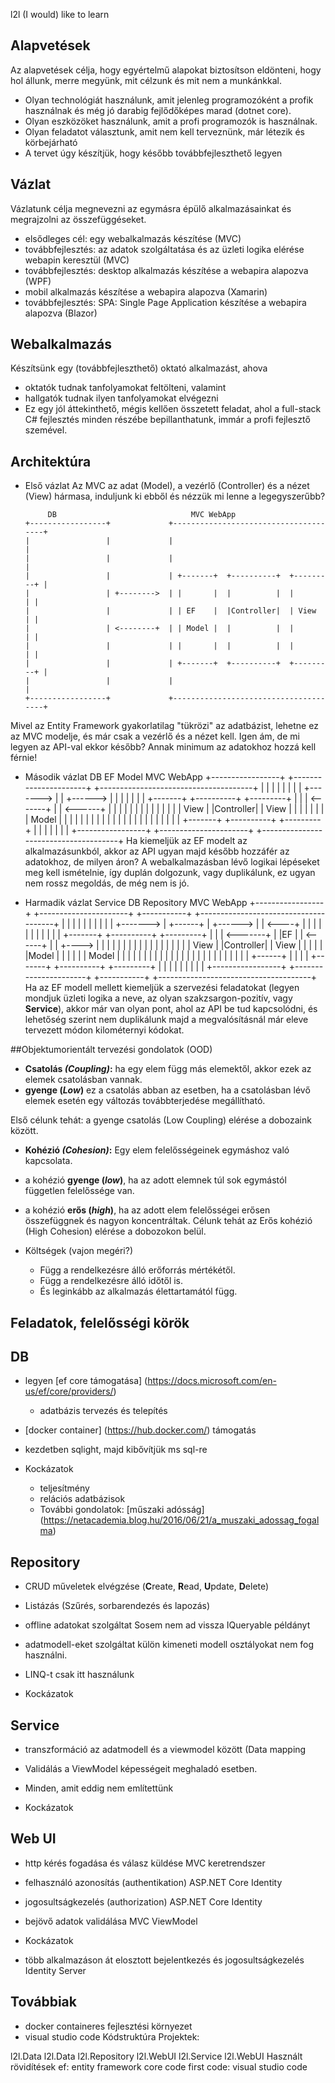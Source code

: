 l2l
(I would) like to learn

## Alapvetések
Az alapvetések célja, hogy egyértelmű alapokat biztosítson eldönteni, hogy hol állunk, merre megyünk, mit célzunk és mit nem a munkánkkal.

- Olyan technológiát használunk, amit jelenleg programozóként a profik használnak és még jó darabig fejlődőképes marad (dotnet core).
- Olyan eszközöket használunk, amit a profi programozók is használnak.
- Olyan feladatot választunk, amit nem kell terveznünk, már létezik és körbejárható
- A tervet úgy készítjük, hogy később továbbfejleszthető legyen
## Vázlat
Vázlatunk célja megnevezni az egymásra épülő alkalmazásainkat és megrajzolni az összefüggéseket.

- elsődleges cél: egy webalkalmazás készítése (MVC)
- továbbfejlesztés: az adatok szolgáltatása és az üzleti logika elérése webapin keresztül (MVC)
- továbbfejlesztés: desktop alkalmazás készítése a webapira alapozva (WPF)
- mobil alkalmazás készítése a webapira alapozva (Xamarin)
- továbbfejlesztés: SPA: Single Page Application készítése a webapira alapozva (Blazor)
## Webalkalmazás
Készítsünk egy (továbbfejleszthető) oktató alkalmazást, ahova 

- oktatók tudnak tanfolyamokat feltölteni, valamint
- hallgatók tudnak ilyen tanfolyamokat elvégezni
- Ez egy jól áttekinthető, mégis kellően összetett feladat, ahol a full-stack C# fejlesztés minden részébe bepillanthatunk, immár a profi fejlesztő szemével.

## Architektúra
- Első vázlat
Az MVC az adat (Model), a vezérlő (Controller) és a nézet (View) hármasa, induljunk ki ebből és nézzük mi lenne a legegyszerűbb?

           DB                              MVC WebApp
      +-----------------+             +--------------------------------------+
      |                 |             |                                      |
      |                 |             |                                      |
      |                 |             | +-------+  +----------+  +---------+ |
      |                 | +-------->  | |       |  |          |  |         | |
      |                 |             | | EF    |  |Controller|  | View    | |
      |                 | <--------+  | | Model |  |          |  |         | |
      |                 |             | |       |  |          |  |         | |
      |                 |             | +-------+  +----------+  +---------+ |
      |                 |             |                                      |
      +-----------------+             +--------------------------------------+

Mivel az Entity Framework gyakorlatilag "tükrözi" az adatbázist, lehetne ez az MVC modelje, és már csak a vezérlő és a nézet kell. Igen ám, de mi legyen az API-val ekkor később? Annak minimum az adatokhoz hozzá kell férnie!

 - Második vázlat
       DB                            EF Model                            MVC WebApp
    +-----------------+           +----------------------+           +--------------------------------------+
    |                 |           |                      |           |                                      |
    |                 | +-------> |                      | +------>  |                                      |
    |                 |           |                      |           | +-------+  +----------+  +---------+ |
    |                 | <-------+ |                      | <------+  | |       |  |          |  |         | |
    |                 |           |                      |           | | View  |  |Controller|  | View    | |
    |                 |           |                      |           | | Model |  |          |  |         | |
    |                 |           |                      |           | |       |  |          |  |         | |
    |                 |           |                      |           | +-------+  +----------+  +---------+ |
    |                 |           |                      |           |                                      |
    +-----------------+           +----------------------+           +--------------------------------------+
Ha kiemeljük az EF modelt az alkalmazásunkból, akkor az API ugyan majd később hozzáfér az adatokhoz, de milyen áron? A webalkalmazásban lévő logikai lépéseket meg kell ismételnie, így duplán dolgozunk, vagy duplikálunk, ez ugyan nem rossz megoldás, de még nem is jó.

- Harmadik vázlat
                                                                  Service
   DB                            Repository                                              MVC WebApp
+-----------------+           +----------------------+          +-----------+        +--------------------------------------+
|                 |           |                      |          |           |        |                                      |
|                 | +-------> | +------+             | +------> |           | <----+ |                                      |
|                 |           | |      |             |          |           |        | +-------+  +----------+  +---------+ |
|                 | <-------+ | |EF    |             | <------+ |           | +----> | |       |  |          |  |         | |
|                 |           | |      |             |          |           |        | | View  |  |Controller|  | View    | |
|                 |           | |Model |             |          |           |        | | Model |  |          |  |         | |
|                 |           | |      |             |          |           |        | |       |  |          |  |         | |
|                 |           | +------+             |          |           |        | +-------+  +----------+  +---------+ |
|                 |           |                      |          |           |        |                                      |
+-----------------+           +----------------------+          +-----------+        +--------------------------------------+
Ha az EF modell mellett kiemeljük a szervezési feladatokat (legyen mondjuk üzleti logika a neve, az olyan szakzsargon-pozitív, vagy **Service**), akkor már van olyan pont, ahol az API be tud kapcsolódni, és lehetőség szerint nem duplikálunk majd a megvalósításnál már eleve tervezett módon kilométernyi kódokat.

##Objektumorientált tervezési gondolatok (OOD)
- **Csatolás *(Coupling)*:** ha egy elem függ más elemektől, akkor ezek az elemek csatolásban vannak.
- **gyenge (*Low*)** ez a csatolás abban az esetben, ha a csatolásban lévő elemek esetén egy változás továbbterjedése megállítható.

Első célunk tehát: a gyenge csatolás (Low Coupling) elérése a dobozaink között.

- **Kohézió *(Cohesion)*:** Egy elem felelősségeinek egymáshoz való kapcsolata.
- a kohézió **gyenge (*low*)**, ha az adott elemnek túl sok egymástól független felelőssége van.
- a kohézió **erős (*high*)**, ha az adott elem felelősségei erősen összefüggnek és nagyon koncentráltak.
Célunk tehát az Erős kohézió (High Cohesion) elérése a dobozokon belül.

- Költségek (vajon megéri?)
  - Függ a rendelkezésre álló erőforrás mértékétől.
  - Függ a rendelkezésre álló időtől is.
  - És leginkább az alkalmazás élettartamától függ.
## Feladatok, felelősségi körök
## DB
- legyen [ef core támogatása]
(https://docs.microsoft.com/en-us/ef/core/providers/)

  - adatbázis tervezés és telepítés
- [docker container] (https://hub.docker.com/) támogatás
- kezdetben sqlight, majd kibővítjük ms sql-re

- Kockázatok

  - teljesítmény
  - relációs adatbázisok
  - További gondolatok: [műszaki adósság]
(https://netacademia.blog.hu/2016/06/21/a_muszaki_adossag_fogalma)

## Repository
- CRUD műveletek elvégzése (**C**reate, **R**ead, **U**pdate, **D**elete)
- Listázás (Szűrés, sorbarendezés és lapozás)
- offline adatokat szolgáltat 
  Sosem nem ad vissza IQueryable példányt
- adatmodell-eket szolgáltat 
  külön kimeneti modell osztályokat nem fog használni.
- LINQ-t csak itt használunk

- Kockázatok

## Service
- transzformáció az adatmodell és a viewmodel között (Data mapping
- Validálás a ViewModel képességeit meghaladó esetben.
- Minden, amit eddig nem említettünk

- Kockázatok

## Web UI
- http kérés fogadása és válasz küldése MVC keretrendszer
- felhasználó azonosítás (authentikation) ASP.NET Core Identity
- jogosultságkezelés (authorization) ASP.NET Core Identity
- bejövő adatok validálása MVC ViewModel

- Kockázatok

- több alkalmazáson át elosztott bejelentkezés és jogosultságkezelés Identity Server
## Továbbiak
- docker containeres fejlesztési környezet
- visual studio code
Kódstruktúra
Projektek:

l2l.Data
l2l.Data
l2l.Repository
l2l.WebUI
l2l.Service
l2l.WebUI
Használt rövidítések
ef: entity framework core code first
code: visual studio code
